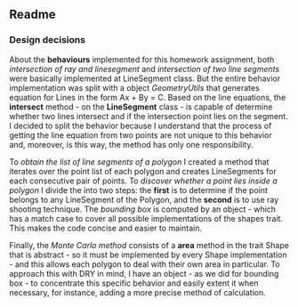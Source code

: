 ## Readme

### Design decisions

About the **behaviours** implemented for this homework assignment, both *intersection of ray and linesegment* and *intersection of two line segments* were basically implemented at LineSegment class. But the entire behavior implementation was split with a object *GeometryUtils* that generates equation for Lines in the form Ax + By = C. Based on the line equations, the **intersect** method - on the **LineSegment** class - is capable of determine whether two lines intersect and if the intersection point lies on the segment.
I decided to split the behavior because I understand that the process of getting the line equation from two points are not unique to this behavior and, moreover, is this way, the method has only one responsibility.

To *obtain the list of line segments of a polygon* I created a method that iterates over the point list of each polygon and creates LineSegments for each consecutive pair of points.
To *discover whether a point lies inside a polygon* I divide the into two steps:
the **first** is to determine if the point belongs to any LineSegment of the Polygon, and the **second** is to use ray shooting technique.
The *bounding box* is computed by an object - which has a match case to cover all possible implementations of the shapes trait. This makes the code concise and easier to maintain.

Finally, the *Monte Carlo method* consists of a **area** method in the trait Shape that is abstract - so it must be implemented by every Shape implementation - and this allows each polygon to deal with their own area in particular.
To approach this with DRY in mind, I have an object - as we did for bounding box - to concentrate this specific behavior and easily extent it when necessary, for instance, adding a more precise method of calculation.
